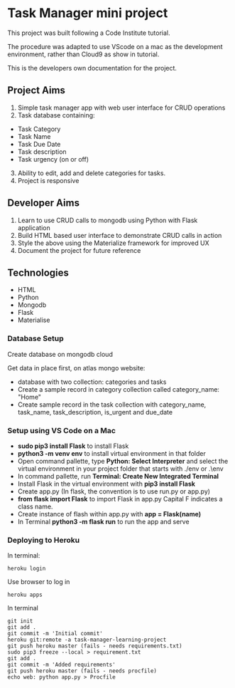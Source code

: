 # Task Manager mini project

This project was built following a Code Institute tutorial.

The procedure was adapted to use VScode on a mac as the development environment, rather than Cloud9 as show in tutorial.

This is the developers own documentation for the project.

## Project Aims
1. Simple task manager app with web user interface for CRUD operations
2. Task database containing:
* Task Category
* Task Name
* Task Due Date
* Task description
* Task urgency (on or off)
3. Ability to edit, add and delete categories for tasks.
4. Project is responsive


## Developer Aims
1. Learn to use CRUD calls to mongodb using Python with Flask application
2. Build HTML based user interface to demonstrate CRUD calls in action
3. Style the above using the Materialize framework for improved UX
4. Document the project for future reference

## Technologies
* HTML
* Python
* Mongodb
* Flask
* Materialise


### Database Setup

Create database on mongodb cloud

Get data in place first, on atlas mongo website:
* database with two collection: categories and tasks
* Create a sample record in category collection called category_name: "Home"
* Create sample record in the task collection with category_name, task_name, task_description, is_urgent and due_date


### Setup using VS Code on a Mac
* **sudo pip3 install Flask** to install Flask
* **python3 -m venv env** to install virtual environment in that folder
* Open command pallette, type **Python: Select Interpreter** and select the virtual environment in your project folder that starts with ./env or .\env
* In command pallette, run **Terminal: Create New Integrated Terminal**
* Install Flask in the virtual environment with **pip3 install Flask**
* Create app.py (In flask, the convention is to use run.py or app.py)
* **from flask import Flask** to import Flask in app.py Capital F indicates a class name.
* Create instance of flash within app.py with **app = Flask(name)**
* In Terminal **python3 -m flask run** to run the app and serve

### Deploying to Heroku

In terminal:

    heroku login

Use browser to log in

    heroku apps

In terminal

    git init
    git add .
    git commit -m 'Initial commit'
    heroku git:remote -a task-manager-learning-project
    git push heroku master (fails - needs requirements.txt)
    sudo pip3 freeze --local > requirement.txt
    git add .
    git commit -m 'Added requirements'
    git push heroku master (fails - needs procfile)
    echo web: python app.py > Procfile